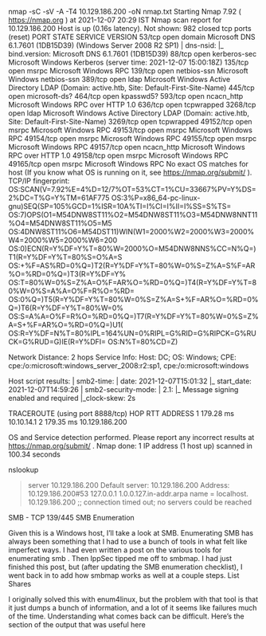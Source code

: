 nmap -sC -sV -A -T4 10.129.186.200 -oN nmap.txt
Starting Nmap 7.92 ( https://nmap.org ) at 2021-12-07 20:29 IST
Nmap scan report for 10.129.186.200
Host is up (0.16s latency).
Not shown: 982 closed tcp ports (reset)
PORT      STATE SERVICE       VERSION
53/tcp    open  domain        Microsoft DNS 6.1.7601 (1DB15D39) (Windows Server 2008 R2 SP1)
| dns-nsid: 
|_  bind.version: Microsoft DNS 6.1.7601 (1DB15D39)
88/tcp    open  kerberos-sec  Microsoft Windows Kerberos (server time: 2021-12-07 15:00:18Z)
135/tcp   open  msrpc         Microsoft Windows RPC
139/tcp   open  netbios-ssn   Microsoft Windows netbios-ssn
389/tcp   open  ldap          Microsoft Windows Active Directory LDAP (Domain: active.htb, Site: Default-First-Site-Name)
445/tcp   open  microsoft-ds?
464/tcp   open  kpasswd5?
593/tcp   open  ncacn_http    Microsoft Windows RPC over HTTP 1.0
636/tcp   open  tcpwrapped
3268/tcp  open  ldap          Microsoft Windows Active Directory LDAP (Domain: active.htb, Site: Default-First-Site-Name)
3269/tcp  open  tcpwrapped
49152/tcp open  msrpc         Microsoft Windows RPC
49153/tcp open  msrpc         Microsoft Windows RPC
49154/tcp open  msrpc         Microsoft Windows RPC
49155/tcp open  msrpc         Microsoft Windows RPC
49157/tcp open  ncacn_http    Microsoft Windows RPC over HTTP 1.0
49158/tcp open  msrpc         Microsoft Windows RPC
49165/tcp open  msrpc         Microsoft Windows RPC
No exact OS matches for host (If you know what OS is running on it, see https://nmap.org/submit/ ).
TCP/IP fingerprint:
OS:SCAN(V=7.92%E=4%D=12/7%OT=53%CT=1%CU=33667%PV=Y%DS=2%DC=T%G=Y%TM=61AF775
OS:3%P=x86_64-pc-linux-gnu)SEQ(SP=105%GCD=1%ISR=10A%TI=I%CI=I%II=I%SS=S%TS=
OS:7)OPS(O1=M54DNW8ST11%O2=M54DNW8ST11%O3=M54DNW8NNT11%O4=M54DNW8ST11%O5=M5
OS:4DNW8ST11%O6=M54DST11)WIN(W1=2000%W2=2000%W3=2000%W4=2000%W5=2000%W6=200
OS:0)ECN(R=Y%DF=Y%T=80%W=2000%O=M54DNW8NNS%CC=N%Q=)T1(R=Y%DF=Y%T=80%S=O%A=S
OS:+%F=AS%RD=0%Q=)T2(R=Y%DF=Y%T=80%W=0%S=Z%A=S%F=AR%O=%RD=0%Q=)T3(R=Y%DF=Y%
OS:T=80%W=0%S=Z%A=O%F=AR%O=%RD=0%Q=)T4(R=Y%DF=Y%T=80%W=0%S=A%A=O%F=R%O=%RD=
OS:0%Q=)T5(R=Y%DF=Y%T=80%W=0%S=Z%A=S+%F=AR%O=%RD=0%Q=)T6(R=Y%DF=Y%T=80%W=0%
OS:S=A%A=O%F=R%O=%RD=0%Q=)T7(R=Y%DF=Y%T=80%W=0%S=Z%A=S+%F=AR%O=%RD=0%Q=)U1(
OS:R=Y%DF=N%T=80%IPL=164%UN=0%RIPL=G%RID=G%RIPCK=G%RUCK=G%RUD=G)IE(R=Y%DFI=
OS:N%T=80%CD=Z)

Network Distance: 2 hops
Service Info: Host: DC; OS: Windows; CPE: cpe:/o:microsoft:windows_server_2008:r2:sp1, cpe:/o:microsoft:windows

Host script results:
| smb2-time: 
|   date: 2021-12-07T15:01:32
|_  start_date: 2021-12-07T14:59:26
| smb2-security-mode: 
|   2.1: 
|_    Message signing enabled and required
|_clock-skew: 2s

TRACEROUTE (using port 8888/tcp)
HOP RTT       ADDRESS
1   179.28 ms 10.10.14.1
2   179.35 ms 10.129.186.200

OS and Service detection performed. Please report any incorrect results at https://nmap.org/submit/ .
Nmap done: 1 IP address (1 host up) scanned in 100.34 seconds




nslookup       
> server 10.129.186.200
Default server: 10.129.186.200
Address: 10.129.186.200#53
> 127.0.0.1
1.0.0.127.in-addr.arpa  name = localhost.
> 10.129.186.200
;; connection timed out; no servers could be reached




SMB - TCP 139/445
SMB Enumeration

Given this is a Windows host, I’ll take a look at SMB. Enumerating SMB has always been something that I had to use a bunch of tools in what felt like imperfect ways. I had even written a post on the various tools for enumerating smb . Then IppSec tipped me off to smbmap. I had just finished this post, but (after updating the SMB enumeration checklist), I went back in to add how smbmap works as well at a couple steps.
List Shares

I originally solved this with enum4linux, but the problem with that tool is that it just dumps a bunch of information, and a lot of it seems like failures much of the time. Understanding what comes back can be difficult. Here’s the section of the output that was useful here


